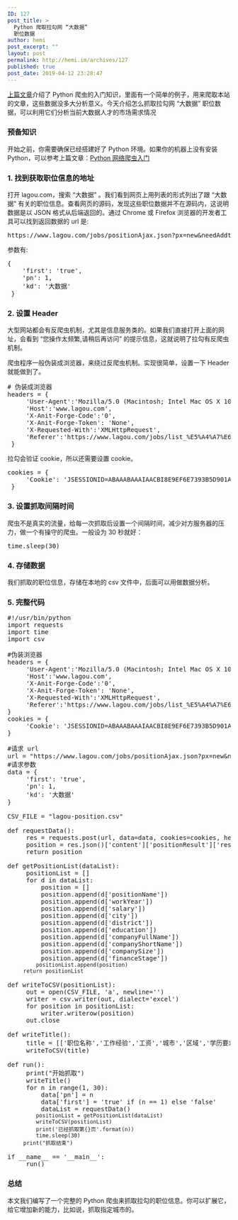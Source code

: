 ```yaml
---
ID: 127
post_title: >
  Python 爬取拉勾网 “大数据”
  职位数据
author: hemi
post_excerpt: ""
layout: post
permalink: http://hemi.im/archives/127
published: true
post_date: 2019-04-12 23:28:47
---
```

<!-- wp:paragraph -->
<p><a href="http://hemi.im/archives/118">上篇文章</a>介绍了 Python 爬虫的入门知识，里面有一个简单的例子，用来爬取本站的文章，这些数据没多大分析意义。今天介绍怎么抓取拉勾网 “大数据” 职位数据，可以利用它们分析当前大数据人才的市场需求情况</p>
<!-- /wp:paragraph -->

<!-- wp:heading {"level":3} -->
<h3>预备知识</h3>
<!-- /wp:heading -->

<!-- wp:paragraph -->
<p>开始之前，你需要确保已经搭建好了 Python 环境。如果你的机器上没有安装 Python，可以参考上篇文章：<a href="http://hemi.im/archives/118">Python 网络爬虫入门</a></p>
<!-- /wp:paragraph -->

<!-- wp:paragraph -->
<p></p>
<!-- /wp:paragraph -->

<!-- wp:heading {"level":3} -->
<h3>1. 找到获取职位信息的地址</h3>
<!-- /wp:heading -->

<!-- wp:paragraph -->
<p>打开 lagou.com，搜索 “大数据” 。我们看到网页上用列表的形式列出了跟 “大数据” 有关的职位信息。查看网页的源码，发现这些职位数据并不在源码内，这说明数据是以 JSON 格式从后端返回的。通过 Chrome 或 Firefox 浏览器的开发者工具可以找到返回数据的 url 是:</p>
<!-- /wp:paragraph -->

<!-- wp:preformatted -->
<pre class="wp-block-preformatted">https://www.lagou.com/jobs/positionAjax.json?px=new&amp;needAddtionalResult=false</pre>
<!-- /wp:preformatted -->

<!-- wp:paragraph -->
<p>参数有:</p>
<!-- /wp:paragraph -->

<!-- wp:preformatted -->
<pre class="wp-block-preformatted">{<br>    'first': 'true',<br>    'pn': 1,<br>    'kd': '大数据'<br> }</pre>
<!-- /wp:preformatted -->

<!-- wp:heading {"level":3} -->
<h3>2. 设置 Header</h3>
<!-- /wp:heading -->

<!-- wp:paragraph -->
<p>大型网站都会有反爬虫机制，尤其是信息服务类的。如果我们直接打开上面的网址，会看到 “您操作太频繁,请稍后再访问” 的提示信息，这就说明了拉勾有反爬虫机制。</p>
<!-- /wp:paragraph -->

<!-- wp:paragraph -->
<p>爬虫程序一般伪装成浏览器，来绕过反爬虫机制。实现很简单，设置一下 Header 就能做到了。</p>
<!-- /wp:paragraph -->

<!-- wp:preformatted -->
<pre class="wp-block-preformatted"># 伪装成浏览器<br>headers = {<br>     'User-Agent':'Mozilla/5.0 (Macintosh; Intel Mac OS X 10_14_4) AppleWebKit/537.36 (KHTML, like Gecko) Chrome/73.0.3683.103 Safari/537.36', <br>     'Host':'www.lagou.com', <br>     'X-Anit-Forge-Code':'0', <br>     'X-Anit-Forge-Token': 'None', <br>     'X-Requested-With':'XMLHttpRequest',<br>     'Referer':'https://www.lagou.com/jobs/list_%E5%A4%A7%E6%95%B0%E6%8D%AE?px=default&amp;city=%E5%85%A8%E5%9B%BD'<br> }</pre>
<!-- /wp:preformatted -->

<!-- wp:paragraph -->
<p>拉勾会验证 cookie，所以还需要设置 cookie。</p>
<!-- /wp:paragraph -->

<!-- wp:preformatted -->
<pre class="wp-block-preformatted">cookies = {<br>     'Cookie': 'JSESSIONID=ABAAABAAAIAACBI8E9EF6E7393B5D901A8FFAAA11D897D0; SEARCH_ID=7ff3eaf777d046ccb333138e80741370;'<br> }</pre>
<!-- /wp:preformatted -->

<!-- wp:heading {"level":3} -->
<h3>3. 设置抓取间隔时间</h3>
<!-- /wp:heading -->

<!-- wp:paragraph -->
<p>爬虫不是真实的流量，给每一次抓取后设置一个间隔时间，减少对方服务器的压力，做一个有操守的爬虫。一般设为 30 秒就好：</p>
<!-- /wp:paragraph -->

<!-- wp:preformatted -->
<pre class="wp-block-preformatted">time.sleep(30) </pre>
<!-- /wp:preformatted -->

<!-- wp:heading {"level":3} -->
<h3>4. 存储数据</h3>
<!-- /wp:heading -->

<!-- wp:paragraph -->
<p>我们抓取的职位信息，存储在本地的 csv 文件中，后面可以用做数据分析。</p>
<!-- /wp:paragraph -->

<!-- wp:heading {"level":3} -->
<h3>5. 完整代码</h3>
<!-- /wp:heading -->

<!-- wp:preformatted -->
<pre class="wp-block-preformatted">#!/usr/bin/python<br>import requests<br>import time<br>import csv<br><br>#伪装浏览器<br>headers = {<br>     'User-Agent':'Mozilla/5.0 (Macintosh; Intel Mac OS X 10_14_4) AppleWebKit/537.36 (KHTML, like Gecko) Chrome/73.0.3683.103 Safari/537.36', <br>     'Host':'www.lagou.com', <br>     'X-Anit-Forge-Code':'0', <br>     'X-Anit-Forge-Token': 'None', <br>     'X-Requested-With':'XMLHttpRequest',<br>     'Referer':'https://www.lagou.com/jobs/list_%E5%A4%A7%E6%95%B0%E6%8D%AE?px=default&amp;city=%E5%85%A8%E5%9B%BD'<br>}<br>cookies = {<br>     'Cookie': 'JSESSIONID=ABAAABAAAIAACBI8E9EF6E7393B5D901A8FFAAA11D897D0; SEARCH_ID=7ff3eaf777d046ccb333138e80741370;'<br>}<br><br>#请求 url<br>url = "https://www.lagou.com/jobs/positionAjax.json?px=new&amp;needAddtionalResult=false"<br>#请求参数<br>data = {<br>     'first': 'true',<br>     'pn': 1,<br>     'kd': '大数据'<br>}<br><br>CSV_FILE = "lagou-position.csv"<br><br>def requestData():<br>     res = requests.post(url, data=data, cookies=cookies, headers=headers)<br>     position = res.json()['content']['positionResult']['result']<br>     return position<br><br>def getPositionList(dataList):<br>     positionList = []<br>     for d in dataList:<br>         position = []<br>         position.append(d['positionName'])<br>         position.append(d['workYear'])<br>         position.append(d['salary'])<br>         position.append(d['city'])<br>         position.append(d['district'])<br>         position.append(d['education'])<br>         position.append(d['companyFullName'])<br>         position.append(d['companyShortName'])<br>         position.append(d['companySize'])<br>         position.append(d['financeStage'])<br><code>         positionList.append(position)</code><br><code>     return positionList</code><br> <br>def writeToCSV(positionList):<br>     out = open(CSV_FILE, 'a', newline='')<br>     writer = csv.writer(out, dialect='excel')<br>     for position in positionList:<br>         writer.writerow(position)<br>     out.close<br> <br>def writeTitle():<br>     title = [['职位名称','工作经验','工资','城市','区域','学历要求','公司全名','公司简称','公司规模','融资阶段']]<br>     writeToCSV(title)<br> <br>def run():<br>     print("开始抓取")<br>     writeTitle()<br>     for n in range(1, 30):<br>         data['pn'] = n<br>         data['first'] = 'true' if (n == 1) else 'false'<br>         dataList = requestData()<br><code>         positionList = getPositionList(dataList)</code><br><code>         writeToCSV(positionList)     </code><br><code>         print('已经抓取第{}页'.format(n))     </code><br><code>         time.sleep(30)  </code><br><code>     print("抓取结束")</code><br> <br>if __name__ == '__main__':<br>     run()</pre>
<!-- /wp:preformatted -->

<!-- wp:heading {"level":3} -->
<h3>总结</h3>
<!-- /wp:heading -->

<!-- wp:paragraph -->
<p>本文我们编写了一个完整的 Python 爬虫来抓取拉勾的职位信息。你可以扩展它，给它增加新的能力，比如说，抓取指定城市的。</p>
<!-- /wp:paragraph -->